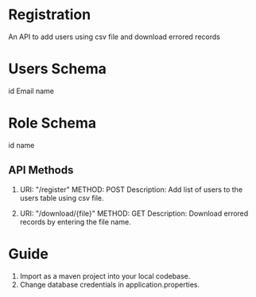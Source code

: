# Registration
 An API to add users using csv file and download errored records

# Users Schema
id
Email
name

# Role Schema
id
name


## API Methods
1. URI: "/register"
   METHOD: POST
   Description: Add list of users to the users table using csv file.

2. URI: "/download/{file}"
   METHOD: GET
   Description: Download errored records by entering the file name.

# Guide
1. Import as a maven project into your local codebase.
2. Change database credentials in application.properties. 
